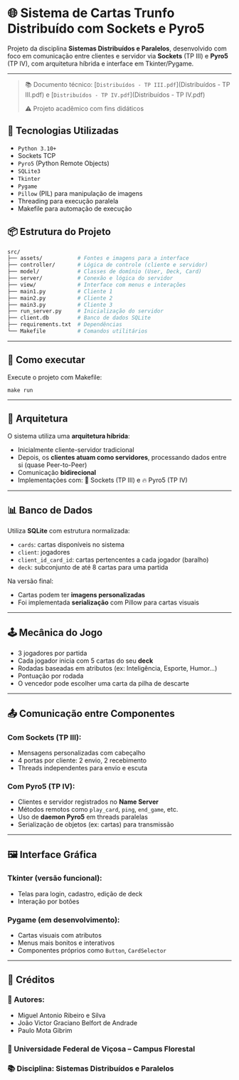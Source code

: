 
# 🌐 Sistema de Cartas Trunfo Distribuído com Sockets e Pyro5

Projeto da disciplina **Sistemas Distribuídos e Paralelos**, desenvolvido com foco em comunicação entre clientes e servidor via **Sockets** (TP III) e **Pyro5** (TP IV), com arquitetura híbrida e interface em Tkinter/Pygame.

---

> 📚 Documento técnico: [`Distribuídos - TP III.pdf`](Distribuídos - TP III.pdf) e [`Distribuídos - TP IV.pdf`](Distribuídos - TP IV.pdf)
> 
> ⚠️ Projeto acadêmico com fins didáticos

## 🧠 Tecnologias Utilizadas

- `Python 3.10+`
- Sockets TCP
- `Pyro5` (Python Remote Objects)
- `SQLite3`
- `Tkinter`
- `Pygame`
- `Pillow` (PIL) para manipulação de imagens
- Threading para execução paralela
- Makefile para automação de execução

## 📦 Estrutura do Projeto

```bash
src/  
├── assets/           # Fontes e imagens para a interface  
├── controller/       # Lógica de controle (cliente e servidor)  
├── model/            # Classes de domínio (User, Deck, Card)  
├── server/           # Conexão e lógica do servidor  
├── view/             # Interface com menus e interações  
├── main1.py          # Cliente 1  
├── main2.py          # Cliente 2  
├── main3.py          # Cliente 3  
├── run_server.py     # Inicialização do servidor  
├── client.db         # Banco de dados SQLite  
├── requirements.txt  # Dependências  
└── Makefile          # Comandos utilitários  
```
---

## 🔧 Como executar

Execute o projeto com Makefile:

```
make run
```
---

## 🧱 Arquitetura

O sistema utiliza uma **arquitetura híbrida**:

- Inicialmente cliente-servidor tradicional  
- Depois, os **clientes atuam como servidores**, processando dados entre si (quase Peer-to-Peer)  
- Comunicação **bidirecional**  
- Implementações com:  🔌 Sockets (TP III) e 🔥 Pyro5 (TP IV)  

---

## 📊 Banco de Dados

Utiliza **SQLite** com estrutura normalizada:

- `cards`: cartas disponíveis no sistema  
- `client`: jogadores  
- `client_id_card_id`: cartas pertencentes a cada jogador (baralho)  
- `deck`: subconjunto de até 8 cartas para uma partida  

Na versão final:  
- Cartas podem ter **imagens personalizadas**  
- Foi implementada **serialização** com Pillow para cartas visuais  

---

## 🕹️ Mecânica do Jogo

- 3 jogadores por partida  
- Cada jogador inicia com 5 cartas do seu **deck**  
- Rodadas baseadas em atributos (ex: Inteligência, Esporte, Humor…)  
- Pontuação por rodada  
- O vencedor pode escolher uma carta da pilha de descarte  

---

## 📤 Comunicação entre Componentes

### Com Sockets (TP III):

- Mensagens personalizadas com cabeçalho  
- 4 portas por cliente: 2 envio, 2 recebimento  
- Threads independentes para envio e escuta  

### Com Pyro5 (TP IV):

- Clientes e servidor registrados no **Name Server**  
- Métodos remotos como `play_card`, `ping`, `end_game`, etc.  
- Uso de **daemon Pyro5** em threads paralelas  
- Serialização de objetos (ex: cartas) para transmissão  

---

## 🖼️ Interface Gráfica

### Tkinter (versão funcional):

- Telas para login, cadastro, edição de deck  
- Interação por botões  

### Pygame (em desenvolvimento):

- Cartas visuais com atributos  
- Menus mais bonitos e interativos  
- Componentes próprios como `Button`, `CardSelector`  

---

## 🧾 Créditos
### 👥 Autores:

- Miguel Antonio Ribeiro e Silva
- João Victor Graciano Belfort de Andrade
- Paulo Mota Gibrim

### 🏫 Universidade Federal de Viçosa – Campus Florestal
### 📚 Disciplina: Sistemas Distribuídos e Paralelos
